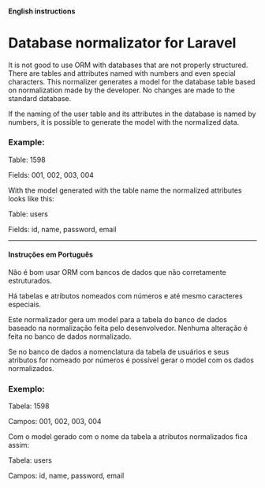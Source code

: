 #### English instructions 

# Database normalizator for Laravel

It is not good to use ORM with databases that are not properly structured.
There are tables and attributes named with numbers and even special characters.
This normalizer generates a model for the database table based on normalization made by the developer. No changes are made to the standard database.

If the naming of the user table and its attributes in the database is named by numbers, it is possible to generate the model with the normalized data. 

### Example:

Table: 1598 

Fields: 001, 002, 003, 004 

With the model generated with the table name the normalized attributes looks like this: 

Table: users 

Fields: id, name, password, email

__________________________________________________________________________

#### Instruções em Português  

Não é bom usar ORM com bancos de dados que não corretamente estruturados. 

Há tabelas e atributos nomeados com números e até mesmo caracteres especiais. 

Este normalizador gera um model para a tabela do banco de dados baseado na normalização feita pelo desenvolvedor. Nenhuma alteração é feita no banco de dados normalizado. 

Se no banco de dados a nomenclatura da tabela de usuários e seus atributos for nomeado por números é possível gerar o model com os dados normalizados. 

### Exemplo: 

Tabela: 1598 

Campos: 001, 002, 003, 004 

Com o model gerado com o nome da tabela a atributos normalizados fica assim: 

Tabela: users 

Campos: id, name, password, email

